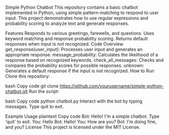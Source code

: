 Simple Python Chatbot
This repository contains a basic chatbot implemented in Python, using simple pattern-matching to respond to user input. This project demonstrates how to use regular expressions and probability scoring to analyze text and generate responses.

Features
Responds to various greetings, farewells, and questions.
Uses keyword matching and response probability scoring.
Returns default responses when input is not recognized.
Code Overview
get_response(user_input): Processes user input and generates an appropriate response.
message_probability: Calculates the likelihood of a response based on recognized keywords.
check_all_messages: Checks and compares the probability scores for possible responses.
unknown: Generates a default response if the input is not recognized.
How to Run
Clone this repository:

bash
Copy code
git clone https://github.com/yourusername/simple-python-chatbot.git
Run the script:

bash
Copy code
python chatbot.py
Interact with the bot by typing messages. Type quit to exit.

Example Usage
plaintext
Copy code
Bot: Hello! I'm a simple chatbot. Type 'quit' to exit.
You: Hello
Bot: Hello!
You: How are you?
Bot: I'm doing fine, and you?
License
This project is licensed under the MIT License.

